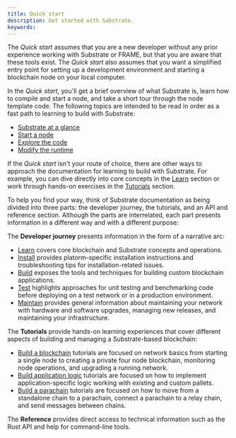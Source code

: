 ```yaml
---
title: Quick start
description: Get started with Substrate.
keywords:
---
```


The _Quick start_ assumes that you are a new developer without any prior experience working with Substrate or FRAME, but that you are aware that these tools exist.
The _Quick start_ also assumes that you want a simplified entry point for setting up a development environment and starting a blockchain node on your local computer.

In the _Quick start_, you'll get a brief overview of what Substrate is, learn how to compile and start a node, and take a short tour through the node template code.
The following topics are intended to be read in order as a fast path to learning to build with Substrate:

- [Substrate at a glance](./substrate-at-a-glance.md)
- [Start a node](./start-a-node.md)
- [Explore the code](./explore-the-code.md)
- [Modify the runtime](./modify-the-runtime.md)

If the _Quick start_ isn't your route of choice, there are other ways to approach the documentation for learning to build with Substrate.
For example, you can dive directly into core concepts in the [Learn](../../learn/README.md) section or work through hands-on exercises in the [Tutorials](../../tutorials/README.md) section.

To help you find your way, think of Substrate documentation as being divided into three parts: the developer journey, the tutorials, and an API and reference section.
Although the parts are interrelated, each part presents information in a different way and with a different purpose:

The **Developer journey** presents information in the form of a narrative arc:

- [Learn](../../learn/README.md) covers core blockchain and Substrate concepts and operations.
- [Install](../install/README.md) provides platorm-specific installation instructions and troubleshooting tips for installation-related issues.
- [Build](../../build/README.md) exposes the tools and techniques for building custom blockchain applications.
- [Test](../../../../tutorials/test/README.md) highlights approaches for unit testing and benchmarking code before deploying on a test network or in a production environment.
- [Maintain](../../../../devops/README.md) provides general information about maintaining your network with hardware and software upgrades, managing new releases, and maintaining your infrastructure.

The **Tutorials** provide hands-on learning experiences that cover different aspects of building and managing a Substrate-based blockchain:

- [Build a blockchain](../build-a-blockchain/README.md) tutorials are focused on network basics from starting a single node to creating a private four node blockchain, monitoring node operations, and upgrading a running network.
- [Build application logic](../build-application-logic/README.md) tutorials are focused on how to implement application-specific logic working with existing and custom pallets.
- [Build a parachain](../../../../tutorials/build/build-a-parachain.md) tutorials are focused on how to move from a standalone chain to a parachain, connect a parachain to a relay chain, and send messages between chains.

The **Reference** provides direct access to technical information such as the Rust API and help for command-line tools.

